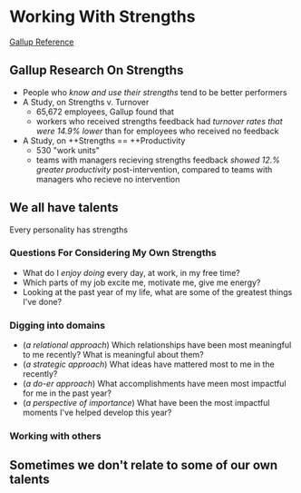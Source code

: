 # Working With Strengths

[Gallup Reference](https://news.gallup.com/businessjournal/153341/why-strengths-matter-training.aspx#:~:text=Gallup%20research%20shows%20that%20people,tend%20to%20be%20better%20performers.&text=Doing%20what%20you%20do%20best,a%20star%20performer%20at%20work.)

## Gallup Research On Strengths

- People who _know and use their strengths_ tend to be better performers
- A Study, on Strengths v. Turnover
  - 65,672 employees, Gallup found that
  - workers who received strengths feedback had _turnover rates that were 14.9% lower_ than for employees who received no feedback
- A Study, on ++Strengths == ++Productivity
  - 530 "work units"
  - teams with managers recieving strengths feedback _showed 12.% greater productivity_ post-intervention, compared to teams with managers who recieve no intervention

## We all have talents

Every personality has strengths

### Questions For Considering My Own Strengths

- What do I _enjoy doing_ every day, at work, in my free time?
- Which parts of my job excite me, motivate me, give me energy?
- Looking at the past year of my life, what are some of the greatest things I've done?

### Digging into domains

- (_a relational approach_) Which relationships have been most meaningful to me recently? What is meaningful about them?
- (_a strategic approach_) What ideas have mattered most to me in the recently?
- (_a do-er approach_) What accomplishments have meen most impactful for me in the past year?
- (_a perspective of importance_) What have been the most impactful moments I've helped develop this year?

### Working with others

## Sometimes we don't relate to some of our own talents
